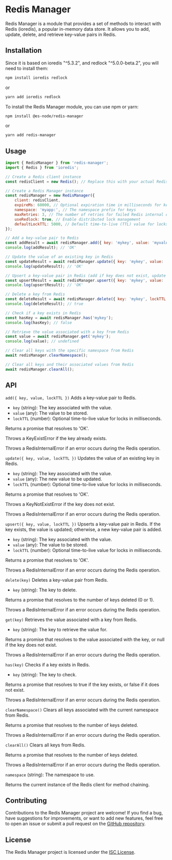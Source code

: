 # Redis Manager

Redis Manager is a module that provides a set of methods to interact with Redis (ioredis), a popular in-memory data store. It allows you to add, update, delete, and retrieve key-value pairs in Redis.

## Installation

Since it is based on ioredis "^5.3.2", and redlock "^5.0.0-beta.2", you will need to install them:

```bash
npm install ioredis redlock
```

or

```bash
yarn add ioredis redlock
```

To install the Redis Manager module, you can use npm or yarn:

```bash
npm install @es-node/redis-manager
```

or

```bash
yarn add redis-manager
```

## Usage

```js
import { RedisManager } from 'redis-manager';
import { Redis } from 'ioredis';

// Create a Redis client instance
const redisClient = new Redis(); // Replace this with your actual Redis client instance

// Create a Redis Manager instance
const redisManager = new RedisManager({
    client: redisClient,
    expireMs: 60000, // Optional expiration time in milliseconds for keys
    namespace: 'myapp:', // The namespace prefix for keys
    maxRetries: 3, // The number of retries for failed Redis internal operations
    useRedlock: true, // Enable distributed lock management
    defaultLockTTL: 5000, // Default time-to-live (TTL) value for locks, if overtime, locks will be released.
});

// Add a key-value pair to Redis
const addResult = await redisManager.add({ key: 'mykey', value: 'myvalue', lockTTL: 2000 });
console.log(addResult); // 'OK'

// Update the value of an existing key in Redis
const updateResult = await redisManager.update({ key: 'mykey', value: 'newvalue', lockTTL: 2000 });
console.log(updateResult); // 'OK'

// Upsert a key-value pair in Redis (add if key does not exist, update if key exists)
const upsertResult = await redisManager.upsert({ key: 'mykey', value: 'upsertedvalue', lockTTL: 2000 });
console.log(upsertResult); // 'OK'

// Delete a key from Redis
const deleteResult = await redisManager.delete({ key: 'mykey', lockTTL: 2000 });
console.log(deleteResult); // true

// Check if a key exists in Redis
const hasKey = await redisManager.has('mykey');
console.log(hasKey); // false

// Retrieve the value associated with a key from Redis
const value = await redisManager.get('mykey');
console.log(value); // undefined

// Clear all keys with the specific namespace from Redis
await redisManager.clearNamespace();

// Clear all keys and their associated values from Redis
await redisManager.clearAll();
```

## API

`add({ key, value, lockTTL })`
Adds a key-value pair to Redis.

-   `key` (string): The key associated with the value.
-   `value` (any): The value to be stored.
-   `lockTTL` (number): Optional time-to-live value for locks in milliseconds.

Returns a promise that resolves to 'OK'.

Throws a KeyExistError if the key already exists.

Throws a RedisInternalError if an error occurs during the Redis operation.

`update({ key, value, lockTTL })`
Updates the value of an existing key in Redis.

-   `key` (string): The key associated with the value.
-   `value` (any): The new value to be updated.
-   `lockTTL` (number): Optional time-to-live value for locks in milliseconds.

Returns a promise that resolves to 'OK'.

Throws a KeyNotExistError if the key does not exist.

Throws a RedisInternalError if an error occurs during the Redis operation.

`upsert({ key, value, lockTTL })`
Upserts a key-value pair in Redis. If the key exists, the value is updated; otherwise, a new key-value pair is added.

-   `key` (string): The key associated with the value.
-   `value` (any): The value to be stored.
-   `lockTTL` (number): Optional time-to-live value for locks in milliseconds.

Returns a promise that resolves to 'OK'.

Throws a RedisInternalError if an error occurs during the Redis operation.

`delete(key)`
Deletes a key-value pair from Redis.

-   `key` (string): The key to delete.

Returns a promise that resolves to the number of keys deleted (0 or 1).

Throws a RedisInternalError if an error occurs during the Redis operation.

`get(key)`
Retrieves the value associated with a key from Redis.

-   `key` (string): The key to retrieve the value for.

Returns a promise that resolves to the value associated with the key, or null if the key does not exist.

Throws a RedisInternalError if an error occurs during the Redis operation.

`has(key)`
Checks if a key exists in Redis.

-   `key` (string): The key to check.

Returns a promise that resolves to true if the key exists, or false if it does not exist.

Throws a RedisInternalError if an error occurs during the Redis operation.

`clearNamespace()`
Clears all keys associated with the current namespace from Redis.

Returns a promise that resolves to the number of keys deleted.

Throws a RedisInternalError if an error occurs during the Redis operation.

`clearAll()`
Clears all keys from Redis.

Returns a promise that resolves to the number of keys deleted.

Throws a RedisInternalError if an error occurs during the Redis operation.

`namespace` (string): The namespace to use.

Returns the current instance of the Redis client for method chaining.

## Contributing

Contributions to the Redis Manager project are welcome! If you find a bug, have suggestions for improvements, or want to add new features, feel free to open an issue or submit a pull request on the <u>GitHub repository</u>.

## License

The Redis Manager project is licensed under the <u>ISC License</u>.
